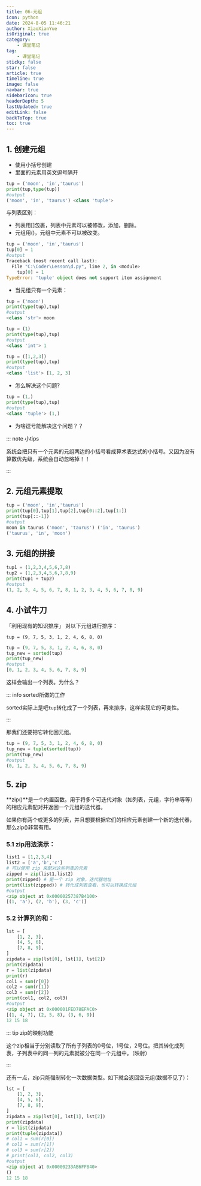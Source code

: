 ```yaml
---
title: 06-元组
icon: python
date: 2024-8-05 11:46:21
author: XiaoXianYue
isOriginal: true
category: 
    - 课堂笔记
tag:
    - 课堂笔记
sticky: false
star: false
article: true
timeline: true
image: false
navbar: true
sidebarIcon: true
headerDepth: 5
lastUpdated: true
editLink: false
backToTop: true
toc: true
---
```




## 1. 创建元组

- 使用小括号创建
- 里面的元素用英文逗号隔开

```python
tup = ('moon', 'in','taurus')
print(tup,type(tup))
#output
('moon', 'in', 'taurus') <class 'tuple'>
```

与列表区别：

- 列表用[]包裹，列表中元素可以被修改，添加，删除。
- 元组用()，元组中元素不可以被改变。

```python
tup = ('moon', 'in','taurus')
tup[0] = 1
#output
Traceback (most recent call last):
  File "C:\Coder\Lesson\d.py", line 2, in <module>
    tup[0] = 1
TypeError: 'tuple' object does not support item assignment
```



- 当元组只有一个元素：

```python
tup = ('moon')
print(type(tup),tup)
#output
<class 'str'> moon

tup = (1)
print(type(tup),tup)
#output
<class 'int'> 1

tup = ([1,2,3])
print(type(tup),tup)
#output
<class 'list'> [1, 2, 3]
```

- 怎么解决这个问题?

```python
tup = (1,)
print(type(tup),tup)
#output
<class 'tuple'> (1,)
```

- 为啥逗号能解决这个问题？？



::: note 小tips

系统会把只有一个元素的元组两边的小括号看成算术表达式的小括号。又因为没有算数优先级，系统会自动忽略掉！！

:::



## 2. 元组元素提取

```python
tup = ('moon', 'in','taurus')
print(tup[0],tup[1],tup[2],tup[0::2],tup[1:])
print(tup[::-1])
#output
moon in taurus ('moon', 'taurus') ('in', 'taurus')
('taurus', 'in', 'moon')
```



## 3. 元组的拼接

```python
tup1 = (1,2,3,4,5,6,7,8)
tup2 = (1,2,3,4,5,6,7,8,9)
print(tup1 + tup2)
#output
(1, 2, 3, 4, 5, 6, 7, 8, 1, 2, 3, 4, 5, 6, 7, 8, 9)
```



## 4. 小试牛刀

「利用现有的知识排序」 对以下元组进行排序：

`tup = (9, 7, 5, 3, 1, 2, 4, 6, 8, 0)`



```python
tup = (9, 7, 5, 3, 1, 2, 4, 6, 8, 0)
tup_new = sorted(tup)
print(tup_new)
#output
[0, 1, 2, 3, 4, 5, 6, 7, 8, 9]
```

这样会输出一个列表。为什么？



::: info sorted所做的工作

sorted实际上是吧`tup`转化成了一个列表，再来排序，这样实现它的可变性。

:::



那我们还要把它转化回元组。

```python
tup = (9, 7, 5, 3, 1, 2, 4, 6, 8, 0)
tup_new = tuple(sorted(tup))
print(tup_new)
#output
(0, 1, 2, 3, 4, 5, 6, 7, 8, 9)
```





## 5. zip

**zip()**是一个内置函数。用于将多个可迭代对象（如列表，元组，字符串等等）的相应元素配对并返回一个元组的迭代器。

如果你有两个或更多的列表，并且想要根据它们的相应元素创建一个新的迭代器，那么zip()非常有用。

### 5.1 zip用法演示：

```python
list1 = [1,2,3,4]
list2 = ['a','b','c']
# 可以使用 zip 来配对这些列表的元素
zipped = zip(list1,list2)
print(zipped) # 是一个 zip 对象，迭代器地址
print(list(zipped)) # 转化成列表查看，也可以转换成元组
#output
<zip object at 0x00000257387B4100>
[(1, 'a'), (2, 'b'), (3, 'c')]
```

### 5.2 计算列的和：

```python
lst = [
    [1, 2, 3],
    [4, 5, 6],
    [7, 8, 9],
]
zipdata = zip(lst[0], lst[1], lst[2])
print(zipdata)
r = list(zipdata)
print(r)
col1 = sum(r[0])
col2 = sum(r[1])
col3 = sum(r[2])
print(col1, col2, col3)
#output
<zip object at 0x000001FED78EFAC0>
[(1, 4, 7), (2, 5, 8), (3, 6, 9)]
12 15 18
```

::: tip zip的映射功能

这个zip相当于分别读取了所有子列表的0号位，1号位，2号位。把其转化成列表，子列表中的同一列的元素就被分在同一个元组中。（映射）

:::



还有一点，zip只能强制转化一次数据类型。如下就会返回空元组(数据不见了)：

```python
lst = [
    [1, 2, 3],
    [4, 5, 6],
    [7, 8, 9],
]
zipdata = zip(lst[0], lst[1], lst[2])
print(zipdata)
r = list(zipdata)
print(tuple(zipdata))
# col1 = sum(r[0])
# col2 = sum(r[1])
# col3 = sum(r[2])
# print(col1, col2, col3)
#output
<zip object at 0x00000233AB6FF840>
()
12 15 18
```















